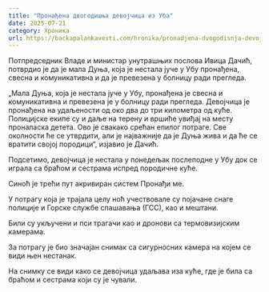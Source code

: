 ```yaml
---
title: "Пронађена двогодишња девојчица из Уба"
date: 2025-07-21
category: Хроника
url: https://backapalankavesti.com/hronika/pronadjena-dvogodisnja-devojcica-iz-uba/
---
```


Потпредседник Владе и министар унутрашњих послова Ивица Дачић, потврдио је да је мала Дуња, која је нестала јуче у Убу пронађена, свесна и комуникативна и да је превезена у болницу ради прегледа.

„Мала Дуња, која је нестала јуче у Убу, пронађена је свесна и комуникативна и превезена је у болницу ради прегледа. Девојчица је пронађена на удаљености од око два до три километра од куће. Полицијске екипе су и даље на терену и вршиће увиђај на месту проналаска детета. Ово је свакако срећан епилог потраге. Све околности ће се утврдити, али је најважније да је Дуња жива и да ће се вратити својој породици“, изјавио је Дачић.

Подсетимо, девојчица је нестала у понедељак послеподне у Убу док се играла са браћом и сестрама испред породичне куће.

Синоћ је трећи пут акривиран систем Пронађи ме.

У потрагу која је трајала целу ноћ учествовале су појачане снаге полиције и Горске службе спашавања (ГСС), као и мештани.

Били су укључени и пси трагачи као и дронови са термовизијским камерама.

За потрагу је био значајан снимак са сигурносних камера на којем се види њен нестанак.

На снимку се види како се девојчица удаљава иза куће, где је била са браћом и сестрама који су је чували.
